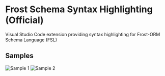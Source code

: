 # Frost Schema Syntax Highlighting (Official)

Visual Studio Code extension providing syntax highlighting for Frost-ORM Schema Language (FSL)

## Samples

![Sample 1](https://frost.sami-mishal.online/img/syntax-highlight/01.png)
![Sample 2](https://frost.sami-mishal.online/img/syntax-highlight/02.png)
